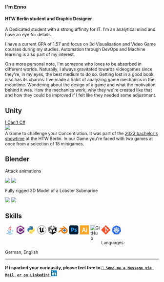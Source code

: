 ### I'm Enno
#### HTW Berlin student and Graphic Designer
A Dedicated student with a strong affinity for IT. I'm an analytical mind and have an eye for details.

I have a current GPA of 1.57 and focus on 3d Visualisation and Video Game courses during my studies. Automation through DevOps and Machine learning is also part of my interest.

On a more personal note, I'm someone who loves to be absorbed in different worlds. Naturally, I always gravitated towards videogames since they're, in my eyes, the best medium to do so. Getting lost in a good book also has its charms.
I've made a habit of analyzing game mechanics in the meantime. Wondering about the design of a game and what the motivation behind it was. How the mechanics work, why they we're created like that and how they could be improved if I felt like they needed some adjustment. 


Unity
---
<div align="left">
  <div> <a href="https://github.com/ChariotGames/I-Cant-C-Sharp"> I Can't C# </a> </div>
  <img src="https://github.com/Ennjoying/Ennjoying/assets/72946645/3842763b-f8df-43a6-9120-100734493584" width="300px">
  <div> <a>A Game to challenge your Concentration. It was part of the <a href="https://showtime.f4.htw-berlin.de"> 2023 bachelor's showtime</a> at the HTW Berlin. In our Game you're faced with two games at once from a selection of 18 minigames.</a> </div>
</div>

Blender 
---
Attack animations

<div id="AtkAnims" align="left">
  <img src="https://github.com/Ennjoying/Ennjoying/assets/72946645/9668cf90-3ad4-4eab-bb44-e12a0dc3c149" width="300px"/>
  <img src="https://github.com/Ennjoying/Ennjoying/assets/72946645/4f4e7a48-bb27-41df-beba-f8ec82f1c9ba" width="300px"/>
</div>

Fully rigged 3D Model of a Lobster Submarine

<div id="LobsterDrone" align="left">
  <img src="https://github.com/Ennjoying/Ennjoying/assets/72946645/b933e8c5-909a-454c-87b5-e11e50494684" width="300px"/>
  <img src="https://github.com/Ennjoying/Ennjoying/assets/72946645/8b287c11-ed42-47f6-bb12-db419528a295" width="300px"/>
</div>

Skills
---

<img align="left" alt="Java" width="30px" style="padding-right:5px;" src="https://github.com/devicons/devicon/blob/master/icons/java/java-original.svg"/>
<img align="left" alt="Csharp" width="30px" style="padding-right:5px;" src="https://github.com/devicons/devicon/blob/master/icons/csharp/csharp-original.svg"/>
<img align="left" alt="Python" width="30px" style="padding-right:5px;" src="https://github.com/devicons/devicon/blob/master/icons/python/python-original.svg" />

<img align="left" alt="Unreal" width="30px" style="padding-right:5px;" src="https://github.com/devicons/devicon/blob/master/icons/unrealengine/unrealengine-original.svg" />
<img align="left" alt="Unity" width="30px" style="padding-right:5px;" src="https://github.com/devicons/devicon/blob/master/icons/unity/unity-original.svg" />

<img align="left" alt="Blender" width="30px" style="padding-right:5px;" src="https://github.com/devicons/devicon/blob/master/icons/blender/blender-original.svg" />
<img align="left" alt="Photoshop" width="30px" style="padding-right:5px;" src="https://github.com/devicons/devicon/blob/master/icons/photoshop/photoshop-original.svg" />
<img align="left" alt="Illustrator" width="30px" style="padding-right:5px;" src="https://github.com/devicons/devicon/blob/master/icons/illustrator/illustrator-plain.svg" />

<img align="left" alt="GitHub" width="30px" style="padding-right:5px;" src="https://cdn.jsdelivr.net/gh/devicons/devicon/icons/github/github-original.svg" />
<img align="left" alt="Git" width="30px" style="padding-right:5px;" src="https://github.com/devicons/devicon/blob/master/icons/git/git-original.svg" />

<img align="left" alt="Kubernetes" width="30px" style="padding-right:5px;" src="https://github.com/devicons/devicon/blob/master/icons/kubernetes/kubernetes-original.svg" />
<br/><br/>


Languages:

German, English


---

#### If i sparked your curiousity, please feel free to <a href="mailto:enno.kleinfeldt@student.htw-berlin.de?subject=Hello from GitHub">`📨 Send me a Message via Mail,`</a> <a href="https://www.linkedin.com/in/Enno-Kleinfeldt"> `or on Linkedin!` </a> <img alt="LinkedIn" width="20px" style="padding-right:50px;" src="https://github.com/devicons/devicon/blob/master/icons/linkedin/linkedin-original.svg" />







<!--
**Ennjoying/Ennjoying** is a ✨ _special_ ✨ repository because its `README.md` (this file) appears on your GitHub profile.

Here are some ideas to get you started:

- 🔭 I’m currently working on ...
- 🌱 I’m currently learning ...
- 👯 I’m looking to collaborate on ...
- 🤔 I’m looking for help with ...
- 💬 Ask me about ...
- 📫 How to reach me: ...
- 😄 Pronouns: ...
- ⚡ Fun fact: ...
-->
